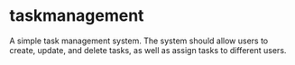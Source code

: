 # taskmanagement
A simple task management system. The system should  allow users to create, update, and delete tasks, as well as assign tasks to different users. 
